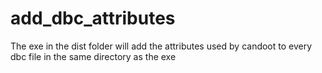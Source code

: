 # add_dbc_attributes

The exe in the dist folder will add the attributes used by candoot to every dbc file in the same
directory as the exe
